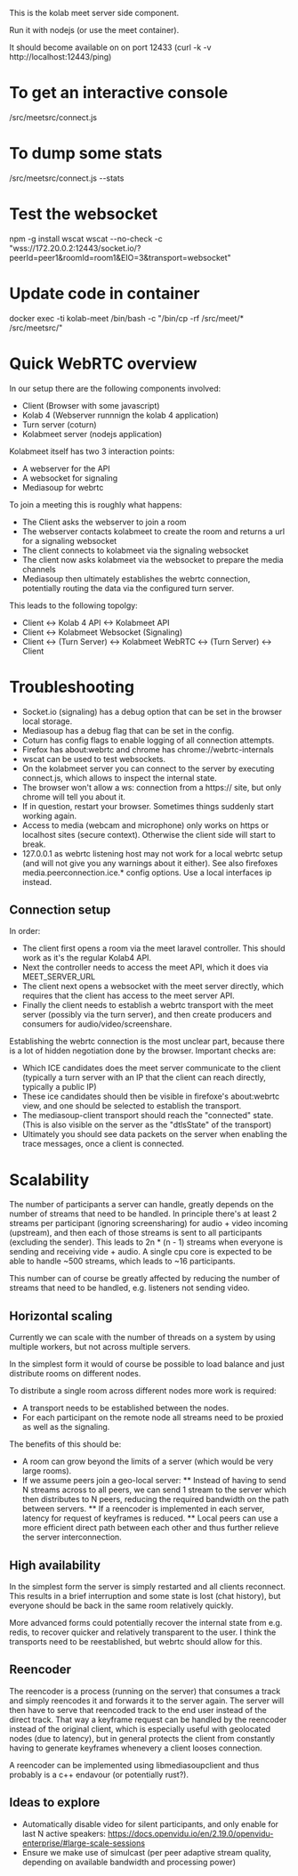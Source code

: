 This is the kolab meet server side component.

Run it with nodejs (or use the meet container).

It should become available on on port 12433 (curl -k -v http://localhost:12443/ping)

# To get an interactive console
/src/meetsrc/connect.js

# To dump some stats
/src/meetsrc/connect.js --stats

# Test the websocket
npm -g install wscat
wscat --no-check -c "wss://172.20.0.2:12443/socket.io/?peerId=peer1&roomId=room1&EIO=3&transport=websocket"

# Update code in container
docker exec -ti kolab-meet /bin/bash -c "/bin/cp -rf /src/meet/* /src/meetsrc/"

# Quick WebRTC overview

In our setup there are the following components involved:
* Client (Browser with some javascript)
* Kolab 4 (Webserver runnnign the kolab 4 application)
* Turn server (coturn)
* Kolabmeet server (nodejs application)

Kolabmeet itself has two 3 interaction points:
* A webserver for the API
* A websocket for signaling
* Mediasoup for webrtc

To join a meeting this is roughly what happens:
* The Client asks the webserver to join a room
* The webserver contacts kolabmeet to create the room and returns a url for a signaling websocket
* The client connects to kolabmeet via the signaling websocket
* The client now asks kolabmeet via the websocket to prepare the media channels
* Mediasoup then ultimately establishes the webrtc connection, potentially routing the data via the configured turn server.

This leads to the following topolgy:
* Client <-> Kolab 4 API <-> Kolabmeet API
* Client <-> Kolabmeet Websocket (Signaling)
* Client <-> (Turn Server) <-> Kolabmeet WebRTC <-> (Turn Server) <-> Client


# Troubleshooting

* Socket.io (signaling) has a debug option that can be set in the browser local storage.
* Mediasoup has a debug flag that can be set in the config.
* Coturn has config flags to enable logging of all connection attempts.
* Firefox has about:webrtc and chrome has chrome://webrtc-internals
* wscat can be used to test websockets.
* On the kolabmeet server you can connect to the server by executing connect.js, which allows to inspect the internal state.
* The browser won't allow a ws: connection from a https:// site, but only chrome will tell you about it.
* If in question, restart your browser. Sometimes things suddenly start working again.
* Access to media (webcam and microphone) only works on https or localhost sites (secure context). Otherwise the client side will start to break.
* 127.0.0.1 as webrtc listening host may not work for a local webrtc setup (and will not give you any warnings about it either). See also firefoxes media.peerconnection.ice.* config options. Use a local interfaces ip instead.

## Connection setup

In order:
* The client first opens a room via the meet laravel controller. This should work as it's the regular Kolab4 API.
* Next the controller needs to access the meet API, which it does via MEET_SERVER_URL
* The client next opens a websocket with the meet server directly, which requires that the client has access to the meet server API.
* Finally the client needs to establish a webrtc transport with the meet server (possibly via the turn server), and then create producers and consumers for audio/video/screenshare.

Establishing the webrtc connection is the most unclear part, because there is a lot of hidden negotiation done by the browser.
Important checks are:
* Which ICE candidates does the meet server communicate to the client (typically a turn server with an IP that the client can reach directly, typically a public IP)
* These ice candidates should then be visible in firefoxe's about:webrtc view, and one should be selected to establish the transport.
* The mediasoup-client transport should reach the "connected" state. (This is also visible on the server as the "dtlsState" of the transport)
* Ultimately you should see data packets on the server when enabling the trace messages, once a client is connected.

# Scalability

The number of participants a server can handle, greatly depends on the number of streams that need to be handled.
In principle there's at least 2 streams per participant (ignoring screensharing) for audio + video incoming (upstream), and then each of those streams is sent to all participants (excluding the sender). This leads to 2n * (n - 1) streams when everyone is sending and receiving vide + audio. A single cpu core is expected to be able to handle ~500 streams, which leads to ~16 participants.

This number can of course be greatly affected by reducing the number of streams that need to be handled, e.g. listeners not sending video.

## Horizontal scaling

Currently we can scale with the number of threads on a system by using multiple workers, but not across multiple servers.

In the simplest form it would of course be possible to load balance and just distribute rooms on different nodes.

To distribute a single room across different nodes more work is required:
* A transport needs to be established between the nodes.
* For each participant on the remote node all streams need to be proxied as well as the signaling.

The benefits of this should be:
* A room can grow beyond the limits of a server (which would be very large rooms).
* If we assume peers join a geo-local server:
** Instead of having to send N streams across to all peers, we can send 1 stream to the server which then distributes to N peers, reducing the required bandwidth on the path between servers.
** If a reencoder is implemented in each server, latency for request of keyframes is reduced.
** Local peers can use a more efficient direct path between each other and thus further relieve the server interconnection.

## High availability

In the simplest form the server is simply restarted and all clients reconnect. This results in a brief interruption and some state is lost (chat history), but everyone should be back in the same room relatively quickly.

More advanced forms could potentially recover the internal state from e.g. redis, to recover quicker and relatively transparent to the user. I think the transports need to be reestablished, but webrtc should allow for this.

## Reencoder

The reencoder is a process (running on the server) that consumes a track and simply reencodes it and forwards it to the server again. The server will then have to serve that reencoded track to the end user instead of the direct track.
That way a keyframe request can be handled by the reencoder instead of the original client, which is especially useful with geolocated nodes (due to latency), but in general protects the client from constantly having to generate keyframes whenevery a client looses connection.

A reencoder can be implemented using libmediasoupclient and thus probably is a c++ endavour (or potentially rust?).

## Ideas to explore

* Automatically disable video for silent participants, and only enable for last N active speakers: https://docs.openvidu.io/en/2.19.0/openvidu-enterprise/#large-scale-sessions
* Ensure we make use of simulcast (per peer adaptive stream quality, depending on available bandwidth and processing power)

